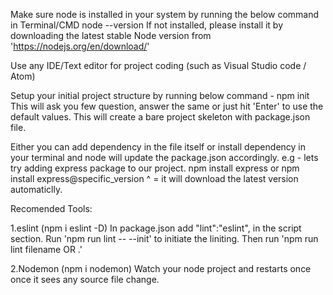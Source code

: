 Make sure node is installed in your system by running the below command in Terminal/CMD
  node --version
If not installed, please install it by downloading the latest stable Node version from 'https://nodejs.org/en/download/'

Use any IDE/Text editor for project coding (such as Visual Studio code / Atom)

Setup your initial project structure by running below command - 
  npm init
This will ask you few question, answer the same or just hit 'Enter' to use the default values. This will create a bare project skeleton with package.json file.

Either you can add dependency in the file itself or install dependency in your terminal and node will update the package.json accordingly.
 e.g - lets try adding express package to our project.
 npm install express or npm install express@specific_version
 ^ = it will download the latest version automaticlly.

Recomended Tools:

1.eslint (npm i eslint -D)
 In package.json add "lint":"eslint", in the script section.
 Run 'npm run lint -- --init' to initiate the liniting.
 Then run 'npm run lint filename OR .'

2.Nodemon (npm i nodemon)
 Watch your node project and restarts once once it sees any source file change.

 

 





